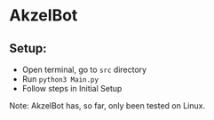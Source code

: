 # AkzelBot


## Setup:

- Open terminal, go to `src` directory
- Run `python3 Main.py`
- Follow steps in Initial Setup


Note: AkzelBot has, so far, only been tested on Linux.
